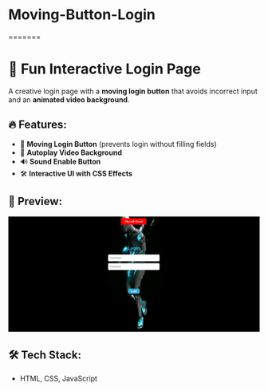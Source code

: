 
# Moving-Button-Login
=======
# 🚀 Fun Interactive Login Page
A creative login page with a **moving login button** that avoids incorrect input and an **animated video background**.

## 🔥 Features:
- 📌 **Moving Login Button** (prevents login without filling fields)
- 🎥 **Autoplay Video Background**
- 🔊 **Sound Enable Button**
- 🛠️ **Interactive UI with CSS Effects**

## 📸 Preview:
![Preview Image](screenshot.png)

## 🛠️ Tech Stack:
- HTML, CSS, JavaScript


